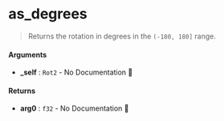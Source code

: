 # as\_degrees

>  Returns the rotation in degrees in the `(-180, 180]` range.

#### Arguments

- **\_self** : `Rot2` \- No Documentation 🚧

#### Returns

- **arg0** : `f32` \- No Documentation 🚧